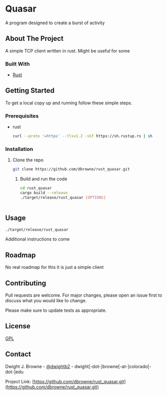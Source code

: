 # Quasar

A program designed to create a burst of activity 


<!-- ABOUT THE PROJECT -->

## About The Project

A simple TCP client written in rust. Might be useful for some

### Built With

* [Rust](https://www.rust-lang.org/tools/install)

<!-- GETTING STARTED -->

## Getting Started

To get a local copy up and running follow these simple steps.

### Prerequisites

* rust
  ```sh
  curl --proto '=https' --tlsv1.2 -sSf https://sh.rustup.rs | sh

  ```

### Installation

1. Clone the repo
   ```sh
   git clone https://github.com/dbrowne/rust_quasar.git
   ```
    1. Build and run the code
       ```sh
       cd rust_quasar
       cargo build --release
       ./target/release/rust_quasar [OPTIONS]
 
       ```

## Usage

```sh
./target/release/rust_quasar 
```

Additional instructions to come 



<!-- ROADMAP -->

## Roadmap

No real roadmap for this it is just a simple client



## Contributing
Pull requests are welcome. For major changes, please open an issue first to discuss what you would like to change.

Please make sure to update tests as appropriate.

## License
[GPL](https://www.gnu.org/licenses/gpl-3.0.en.html)



<!-- CONTACT -->

## Contact

Dwight J. Browne - [@dwightb2](https://twitter.com/dwightb2) - dwight[-dot-]browne[-at-]colorado[-dot-]edu

Project Link: [https://github.com/dbrowne/rust_quasar.git](https://github.com/dbrowne/rust_quasar.git)


